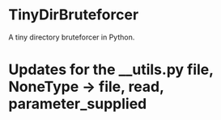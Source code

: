# TinyDirBruteforcer
A tiny directory bruteforcer in Python.

# Updates for the __utils.py file, NoneType -> file, read, parameter_supplied
